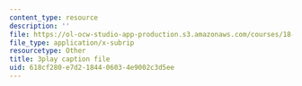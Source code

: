 ```yaml
---
content_type: resource
description: ''
file: https://ol-ocw-studio-app-production.s3.amazonaws.com/courses/18-01sc-single-variable-calculus-fall-2010/618cf280e7d2184406034e9002c3d5ee_R9a_NHXrBcg.srt
file_type: application/x-subrip
resourcetype: Other
title: 3play caption file
uid: 618cf280-e7d2-1844-0603-4e9002c3d5ee
---
```

